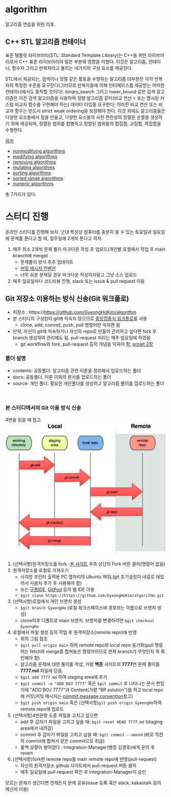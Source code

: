 # algorithm

알고리즘 연습을 위한 리포.

## C++ STL 알고리즘 컨테이너

표준 템플릿 라이브러리(STL: Standard Template Library)는 C++을 위한 라이브러리로서 C++ 표준 라이브러리의 많은 부분에 영향을 끼쳤다. 이것은 알고리즘, 컨테이너, 함수자 그리고 반복자라고 불리는 네가지의 구성 요소를 제공한다.

STL에서 제공되는, 검색이나 정렬 같은 활동을 수행하는 알고리즘 대부분은 각각 반복자의 특정한 수준을 요구한다(그러므로 반복자들에 의해 인터페이스를 제공받는 어떠한 컨테이너에서도 동작할 것이다). binary_search 그리고 lower_bound 같은 검색 알고리즘은 이진 검색 알고리즘을 사용하며 정렬 알고리즘 같이(비교 연산 < 또는 명시된 커스텀 비교자 함수를 구현해야 하는) 데이터 타입을 요구한다; 이러한 비교 연산 또는 비교자 함수는 반드시 strict weak ordering을 보장해야 한다. 이것 외에도 알고리즘들은 다양한 요소들에서 힙을 만들고, 다양한 요소들의 사전 편찬상의 정렬된 순열을 생성하기 위해 제공되며, 정렬된 범위를 합병하고 정렬된 범위들의 합집합, 교집합, 여집합을 수행한다.

[위키](https://ko.wikipedia.org/wiki/%ED%91%9C%EC%A4%80_%ED%85%9C%ED%94%8C%EB%A6%BF_%EB%9D%BC%EC%9D%B4%EB%B8%8C%EB%9F%AC%EB%A6%AC)

* [nonmodifying algorithms](https://github.com/GyeongHoKim/algorithm/tree/main/contents/nonmodifyingAlgorithms)
* [modifying algorithms](https://github.com/GyeongHoKim/algorithm/tree/main/contents/modifyingAlgorithms/)
* [removing algorithms](https://github.com/GyeongHoKim/algorithm/tree/main/contents/removingAlgorithms/)
* [mutating algorithms](https://github.com/GyeongHoKim/algorithm/tree/main/contents/mutatingAlgorithms/)
* [sorting algorithms](https://github.com/GyeongHoKim/algorithm/tree/main/contents/sortingAlgorithms/)
* [sorted range algorithms](https://github.com/GyeongHoKim/algorithm/tree/main/contents/sortedRangeAlgorithms/)
* [numeric algorithms](https://github.com/GyeongHoKim/algorithm/tree/main/contents/numericAlgorithms/)

총 7가지가 있다.

# 스터디 진행

온라인 스터디를 진행해 보자. 군대 특성상 컴퓨터를 충분히 쓸 수 있는 토요일과 일요일에 문제를 푼다고 할 때, 일주일에 2개씩 푼다고 하자.

1. 매주 최소 2개씩 문제 풀이 마크다운 작성 후 업로드(개인별 로컬에서 작업 후 main branch에 merge)
	* 문제풀이 양식 추후 업데이트
	* [커밋 메시지 컨벤션](https://github.com/GyeongHoKim/algorithm/wiki/Message-Convention)
	* 너무 쉬운 문제일 경우 마크다운 작성하지말고 그냥 소스 업로드
2. 매주 일요일마다 코드리뷰 진행, slack 또는 issue & pull request 이용

## Git 저장소 이용하는 방식 신송(Git 워크플로)

- 저장소 : https://https://github.com/GyeongHoKim/algorithm
- 본 스터디의 구성원이 git에 익숙치 않으므로 [중앙집중식 워크플로](https://gyeonghokim.github.io/git/workflow/)를 사용
	* clone, add, commit, push, pull 명령어만 익히면 됨
- 만약, 자신이 git에 익숙하거나 자신의 repo로 만들어 관리하고 싶다면 fork 후 branch 생성하여 관리해도 됨. pull-request 처리는 매주 일요일에 하겠음
	* git workflow와 fork, pull-request 등의 개념을 익혀야 함, [progit 2장](https://git-scm.com/book/ko/v2/Git%EC%9D%98-%EA%B8%B0%EC%B4%88-Git-%EC%A0%80%EC%9E%A5%EC%86%8C-%EB%A7%8C%EB%93%A4%EA%B8%B0)


### 폴더 설명

- contents: 공동폴더. 알고리즘 관련 이론을 정리해서 업로드하는 폴더
- docs: 공동폴더. 이론 이외의 문서를 업로드하는 폴더
- source: 개인 폴더. 필요한 개인폴더를 생성하고 알고리즘 풀이를 업로드하는 폴더

<br>

### 본 스터디에서의 Git 이용 방식 신송

4번을 읽을 때 참고.
![git](https://raw.githubusercontent.com/GyeongHoKim/algorithm/main/docs/img/git.png)

1. (선택사항)원격저장소를 fork
	-[본 사이트](https://https://github.com/GyeongHoKim/algorithm) 우측 상단의 Fork 버튼 클릭(명령어 없음)
2. 원격저장소를 로컬로 가져오기
	- 사지방 프린터 출력용 PC 옆자리의 Ubuntu WSL(git 초기설정이 내걸로 돼있어서 사용자 추가 후 사용해야 함)
	- 또는 [구름IDE](https://goorm.io), [GitPod](https://gitpod.io) 등의 웹 IDE 이용
	- `$git clone https://https://github.com/GyeongHoKim/algorithm.git`
3. (선택사항)로컬에서 개인 브랜치 생성
	- `$git branch GyeongHo` (로컬 워크스페이스에 경호라는 이름으로 브랜치 생성)
	- clone이후 디폴트로 main 브랜치. 브랜치를 변경하려면 `$git checkout GyeongHo`
4. 로컬에서 파일 생성 등의 작업 후 원격저장소(remote repo)에 반영
	- 위의 그림 참조
	- `$git pull origin main` 하여 remote repo와 local repo 동기화(pull 명령어는 fetch와 merge를 합쳐놓은 명령어이므로 현재 branch가 무엇인지 꼭 확인해야 함)
	- 알고리즘 문제에 대한 풀이를 작성, 가령 **백준** 사이트의 **7777**번 문제 풀이를 **7777.md** 파일에 담음.
	- `$git add 7777.md` 하여 staging area에 추가
	- `$git commit -m "ADD BOJ 7777"` 혹은 `$git commit` 후 나타나는 문서 편집기에 "ADD BOJ 7777"과 Content(가령 "BP solution")를 적고 local repo에 커밋(커밋 메시지는 [commit message convention](https://github.com/GyeongHoKim/algorithm/wiki/Message-Convention)참고)
	- `$git push origin main` 혹은 (선택사항)`git push origin GyeongHo`하여 remote repo에 업로드
5. (선택사항)4번문항 도중 파일을 고치고 싶으면
	- add 후 갑자기 파일을 고치고 싶을 때: `$git reset HEAD 7777.md` (staging area에서 내려감)
	- commit 후 갑자기 파일을 고치고 싶을 때: `$git commit --amend` (바로 직전의 commit에 합쳐서 같은 commit으로 취급)
	- 롤백 상황이 벌어졌다 : Integration-Manager(병장 김경호)에게 문의 후 revert
6. (선택사항)fork한 remote repo를 main remote repo에 반영(pull-request)
	- 자신의 원격저장소 github 사이트에서 pull-request 버튼 클릭
	- 매주 일요일에 pull-request 확인 후 Integration-Manager이 승인
	
모르는 문제가 생긴다면 언제든지 문제 공유(issue 등록 혹은 slack, kakaotalk 등의 메신저 이용)
